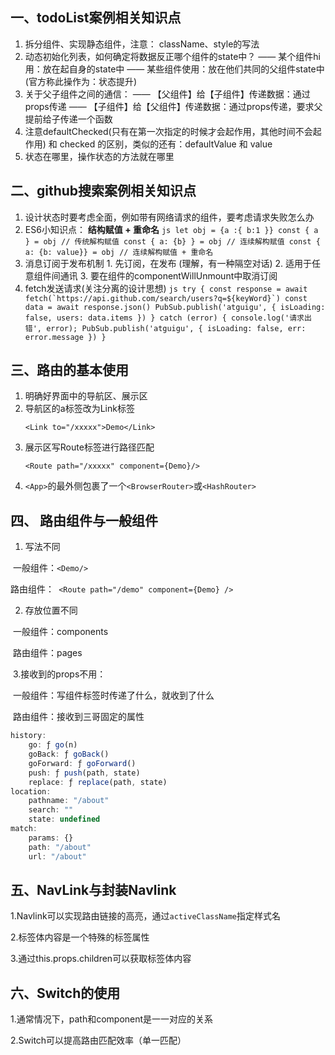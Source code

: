 ## 一、todoList案例相关知识点
1. 拆分组件、实现静态组件，注意： className、style的写法
2. 动态初始化列表，如何确定将数据反正哪个组件的state中？
      —— 某个组件hi用：放在起自身的state中
      —— 某些组件使用：放在他们共同的父组件state中(官方称此操作为：状态提升)
3. 关于父子组件之间的通信：
      —— 【父组件】给【子组件】传递数据：通过props传递
      —— 【子组件】给【父组件】传递数据：通过props传递，要求父提前给子传递一个函数
4. 注意defaultChecked(只有在第一次指定的时候才会起作用，其他时间不会起作用) 和 checked 的区别，类似的还有：defaultValue 和 value
5. 状态在哪里，操作状态的方法就在哪里

## 二、github搜索案例相关知识点
1. 设计状态时要考虑全面，例如带有网络请求的组件，要考虑请求失败怎么办
2. ES6小知识点： **结构赋值 + 重命名**
        ```js
              let obj = {a :{ b:1 }}
              const { a } = obj // 传统解构赋值
              const { a: {b} } = obj // 连续解构赋值
              const { a: {b: value}} = obj // 连续解构赋值 + 重命名
        ```
 3. 消息订阅于发布机制
        1. 先订阅，在发布 (理解，有一种隔空对话)
        2. 适用于任意组件间通讯
        3. 要在组件的componentWillUnmount中取消订阅
 4. fetch发送请求(关注分离的设计思想)
        ```js
        try {
              const response = await fetch(`https://api.github.com/search/users?q=${keyWord}`)
              const data = await response.json()
              PubSub.publish('atguigu', {
              isLoading: false,
              users: data.items
              })
        } catch (error) {
              console.log('请求出错', error);
              PubSub.publish('atguigu', {
              isLoading: false,
              err: error.message
              })
        }
        ```

## 三、路由的基本使用
  1. 明确好界面中的导航区、展示区
  2. 导航区的a标签改为Link标签
        ```react
        <Link to="/xxxxx">Demo</Link>       
        ```
  3. 展示区写Route标签进行路径匹配
        ```react
        <Route path="/xxxxx" component={Demo}/>
        ```
  4. `<App>`的最外侧包裹了一个`<BrowserRouter>`或`<HashRouter>`



## 四、 路由组件与一般组件

1. 写法不同

​	一般组件：`<Demo/>`

​	路由组件：` <Route path="/demo" component={Demo} />`

2. 存放位置不同

​	一般组件：components

​	路由组件：pages

​	3.接收到的props不用：

​	一般组件：写组件标签时传递了什么，就收到了什么

​	路由组件：接收到三哥固定的属性

```js
history:
    go: ƒ go(n)
    goBack: ƒ goBack()
    goForward: ƒ goForward()
    push: ƒ push(path, state)
    replace: ƒ replace(path, state)
location:
    pathname: "/about"
    search: ""
    state: undefined
match:
    params: {}
    path: "/about"
    url: "/about"
```

## 五、NavLink与封装Navlink

1.Navlink可以实现路由链接的高亮，通过`activeClassName`指定样式名

2.标签体内容是一个特殊的标签属性

3.通过this.props.children可以获取标签体内容

## 六、Switch的使用

1.通常情况下，path和component是一一对应的关系

2.Switch可以提高路由匹配效率（单一匹配）

